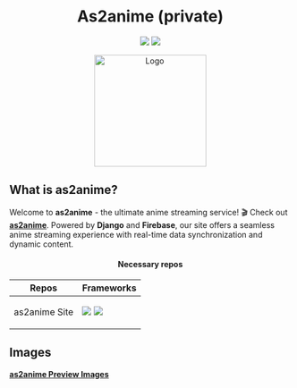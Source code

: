 <h1 align="center">
As2anime (private)
</h1>

<p align="center">
  <a href="#"><img src="https://img.shields.io/badge/django-%23092E20.svg?style=for-the-badge&logo=django&logoColor=white"/></a>
  <a href="#"><img src="https://img.shields.io/badge/firebase-%23FFCA28.svg?style=for-the-badge&logo=firebase&logoColor=white"/></a>
</p>

<p align="center">
  <a href="#">
    <img src="https://yourdomain.com/path/to/as2anime-logo.png" alt="Logo" width="200"/>
  </a>
</p>

## What is as2anime?

Welcome to **as2anime** - the ultimate anime streaming service! 🎬 Check out **[as2anime](https://www.as2anime.com)**. Powered by **Django** and **Firebase**, our site offers a seamless anime streaming experience with real-time data synchronization and dynamic content.

<div align="center">

#### Necessary repos

| Repos                   | Frameworks | 
| ----------------------- |------------|
| as2anime Site           | <p align="start"> <img src="https://img.shields.io/badge/django-%23092E20.svg?style=for-the-badge&logo=django&logoColor=white"/> <img src="https://img.shields.io/badge/firebase-%23FFCA28.svg?style=for-the-badge&logo=firebase&logoColor=white"/> </p> |

</div>

## Images
**[as2anime Preview Images](https://imgur.com/a/yourimageurl)** 
